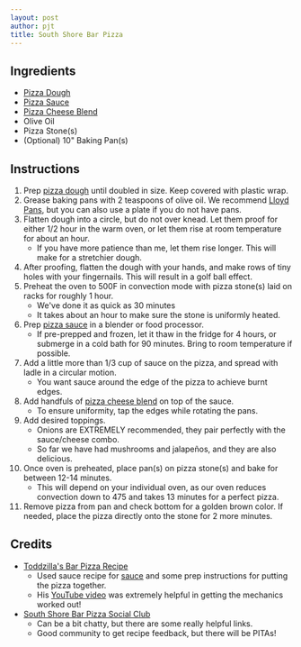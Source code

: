 ```yaml
---
layout: post
author: pjt
title: South Shore Bar Pizza
---
```


## Ingredients
* [Pizza Dough](../dough/pizza.md)
* [Pizza Sauce](../sauce/pizza.md)
* [Pizza Cheese Blend](../cheese/pizza.md)
* Olive Oil
* Pizza Stone(s)
* (Optional) 10" Baking Pan(s)

## Instructions

1. Prep [pizza dough](../dough/pizza.md) until doubled in size. Keep covered with plastic wrap.
2. Grease baking pans with 2 teaspoons of olive oil. We recommend [Lloyd Pans](https://lloydpans.com/), but you can also use a plate if you do not have pans.
3. Flatten dough into a circle, but do not over knead. Let them proof for either 1/2 hour in the warm oven, or let them rise at room temperature for about an hour.
    - If you have more patience than me, let them rise longer. This will make for a stretchier dough.
4. After proofing, flatten the dough with your hands, and make rows of tiny holes with your fingernails. This will result in a golf ball effect.
5. Preheat the oven to 500F in convection mode with pizza stone(s) laid on racks for roughly 1 hour.
    - We've done it as quick as 30 minutes 
    - It takes about an hour to make sure the stone is uniformly heated.
6. Prep [pizza sauce](../sauce/pizza.md) in a blender or food processor. 
    - If pre-prepped and frozen, let it thaw in the fridge for 4 hours, or submerge in a cold bath for 90 minutes. Bring to room temperature if possible.
7. Add a little more than 1/3 cup of sauce on the pizza, and spread with ladle in a circular motion.
    - You want sauce around the edge of the pizza to achieve burnt edges.
8. Add handfuls of [pizza cheese blend](../cheese/pizza.md) on top of the sauce.
    - To ensure uniformity, tap the edges while rotating the pans.
9. Add desired toppings.
    - Onions are EXTREMELY recommended, they pair perfectly with the sauce/cheese combo.
    - So far we have had mushrooms and jalapeños, and they are also delicious.
10. Once oven is preheated, place pan(s) on pizza stone(s) and bake for between 12-14 minutes.
    - This will depend on your individual oven, as our oven reduces convection down to 475 and takes 13 minutes for a perfect pizza.
11. Remove pizza from pan and check bottom for a golden brown color. If needed, place the pizza directly onto the stone for 2 more minutes.

## Credits

* [Toddzilla's Bar Pizza Recipe](https://barpizzabarpizza.com/recipe/toddzillas-bar-pizza-recipe/)
    * Used sauce recipe for [sauce](#sauce-recipesaucepizzamd) and some prep instructions for putting the pizza together.
    * His [YouTube video](https://youtu.be/89cRH9-12gU) was extremely helpful in getting the mechanics worked out!
* [South Shore Bar Pizza Social Club](https://www.facebook.com/groups/southshorebarpizzasocialclub/)
    * Can be a bit chatty, but there are some really helpful links.
    * Good community to get recipe feedback, but there will be PITAs!
